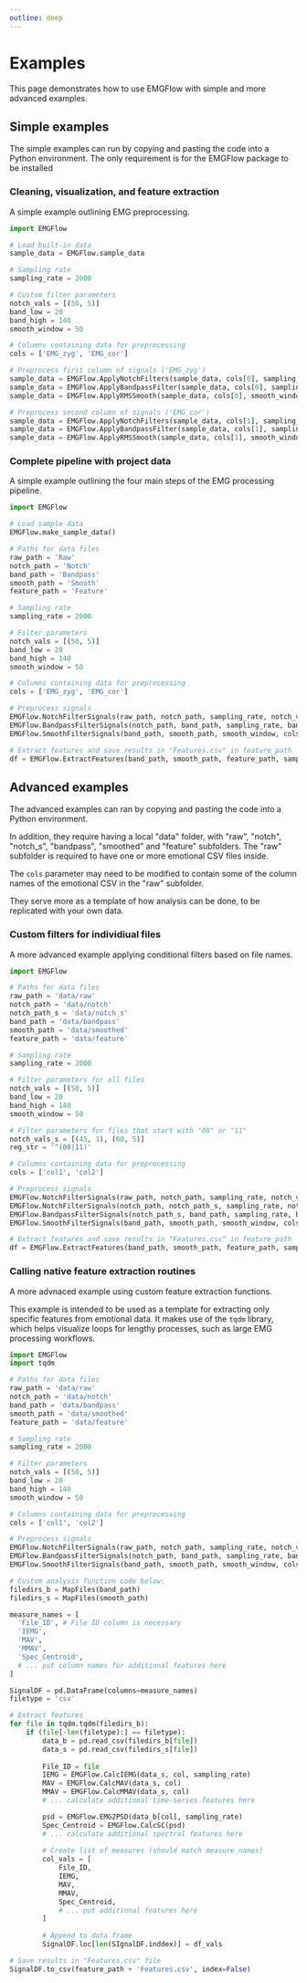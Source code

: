 ```yaml
---
outline: deep
---
```


# Examples

This page demonstrates how to use EMGFlow with simple and more advanced examples.

## Simple examples

The simple examples can run by copying and pasting the code into a Python environment. The only requirement is for the EMGFlow package to be installed

### Cleaning, visualization, and feature extraction

A simple example outlining EMG preprocessing.

```python
import EMGFlow

# Load built-in data
sample_data = EMGFlow.sample_data

# Sampling rate
sampling_rate = 2000

# Custom filter parameters
notch_vals = [(50, 5)]
band_low = 20
band_high = 140
smooth_window = 50

# Columns containing data for preprocessing
cols = ['EMG_zyg', 'EMG_cor']

# Preprocess first column of signals ('EMG_zyg')
sample_data = EMGFlow.ApplyNotchFilters(sample_data, cols[0], sampling_rate, notch_vals)
sample_data = EMGFlow.ApplyBandpassFilter(sample_data, cols[0], sampling_rate, band_low, band_high)
sample_data = EMGFlow.ApplyRMSSmooth(sample_data, cols[0], smooth_window)

# Preprocess second column of signals ('EMG_cor')
sample_data = EMGFlow.ApplyNotchFilters(sample_data, cols[1], sampling_rate, notch_vals)
sample_data = EMGFlow.ApplyBandpassFilter(sample_data, cols[1], sampling_rate, band_low, band_high)
sample_data = EMGFlow.ApplyRMSSmooth(sample_data, cols[1], smooth_window)
```

### Complete pipeline with project data

A simple example outlining the four main steps of the EMG processing pipeline.

```python
import EMGFlow

# Load sample data
EMGFlow.make_sample_data()

# Paths for data files
raw_path = 'Raw'
notch_path = 'Notch'
band_path = 'Bandpass'
smooth_path = 'Smooth'
feature_path = 'Feature'

# Sampling rate
sampling_rate = 2000

# Filter parameters
notch_vals = [(50, 5)]
band_low = 20
band_high = 140
smooth_window = 50

# Columns containing data for preprocessing
cols = ['EMG_zyg', 'EMG_cor']

# Preprocess signals
EMGFlow.NotchFilterSignals(raw_path, notch_path, sampling_rate, notch_vals, cols)
EMGFlow.BandpassFilterSignals(notch_path, band_path, sampling_rate, band_low, band_high, cols)
EMGFlow.SmoothFilterSignals(band_path, smooth_path, smooth_window, cols)

# Extract features and save results in "Features.csv" in feature_path
df = EMGFlow.ExtractFeatures(band_path, smooth_path, feature_path, sampling_rate, cols)
```

## Advanced examples

The advanced examples can ran by copying and pasting the code into a Python environment.

In addition, they require having a local "data" folder, with "raw", "notch", "notch_s", "bandpass", "smoothed" and "feature" subfolders. The "raw" subfolder is required to have one or more emotional CSV files inside.

The `cols` parameter may need to be modified to contain some of the column names of the emotional CSV in the "raw" subfolder.

They serve more as a template of how analysis can be done, to be replicated with your own data.

### Custom filters for individiual files

A more advanced example applying conditional filters based on file names.

```python
import EMGFlow

# Paths for data files
raw_path = 'data/raw'
notch_path = 'data/notch'
notch_path_s = 'data/notch_s'
band_path = 'data/bandpass'
smooth_path = 'data/smoothed'
feature_path = 'data/feature'

# Sampling rate
sampling_rate = 2000

# Filter parameters for all files
notch_vals = [(50, 5)]
band_low = 20
band_high = 140
smooth_window = 50

# Filter parameters for files that start with "08" or "11"
notch_vals_s = [(45, 1), (60, 5)]
reg_str = '^(08|11)'

# Columns containing data for preprocessing
cols = ['col1', 'col2']

# Preprocess signals
EMGFlow.NotchFilterSignals(raw_path, notch_path, sampling_rate, notch_vals, cols)
EMGFlow.NotchFilterSignals(notch_path, notch_path_s, sampling_rate, notch_vals_s, cols, expression=reg_str, exp_copy=True)
EMGFlow.BandpassFilterSignals(notch_path_s, band_path, sampling_rate, band_low, band_high, cols)
EMGFlow.SmoothFilterSignals(band_path, smooth_path, smooth_window, cols)

# Extract features and save results in "Features.csv" in feature_path
df = EMGFlow.ExtractFeatures(band_path, smooth_path, feature_path, sampling_rate, cols)
```

### Calling native feature extraction routines

A more advnaced example using custom feature extraction functions.

This example is intended to be used as a template for extracting only specific features from emotional data. It makes use of the `tqdm` library, which helps visualize loops for lengthy processes, such as large EMG processing workflows.

```python
import EMGFlow
import tqdm

# Paths for data files
raw_path = 'data/raw'
notch_path = 'data/notch'
band_path = 'data/bandpass'
smooth_path = 'data/smoothed'
feature_path = 'data/feature'

# Sampling rate
sampling_rate = 2000

# Filter parameters
notch_vals = [(50, 5)]
band_low = 20
band_high = 140
smooth_window = 50

# Columns containing data for preprocessing
cols = ['col1', 'col2']

# Preprocess signals
EMGFlow.NotchFilterSignals(raw_path, notch_path, sampling_rate, notch_vals, cols)
EMGFlow.BandpassFilterSignals(notch_path, band_path, sampling_rate, band_low, band_high, cols)
EMGFlow.SmoothFilterSignals(band_path, smooth_path, smooth_window, cols)

# Custom analysis function code below:
filedirs_b = MapFiles(band_path)
filedirs_s = MapFiles(smooth_path)

measure_names = [
  'File_ID', # File ID column is necessary
  'IEMG',
  'MAV',
  'MMAV',
  'Spec_Centroid',
  # ... put column names for additional features here
]

SignalDF = pd.DataFrame(columns=measure_names)
filetype = 'csv'

# Extract features
for file in tqdm.tqdm(filedirs_b):
	if (file[-len(filetype):] == filetype):
		data_b = pd.read_csv(filedirs_b[file])
		data_s = pd.read_csv(filedirs_s[file])
		
		File_ID = file
		IEMG = EMGFlow.CalcIEMG(data_s, col, sampling_rate)
		MAV = EMGFlow.CalcMAV(data_s, col)
		MMAV = EMGFlow.CalcMMAV(data_s, col)
		# ... calculate additional time-series features here

		psd = EMGFlow.EMG2PSD(data_b[col], sampling_rate)
		Spec_Centroid = EMGFlow.CalcSC(psd)
		# ... calculate additional spectral features here
		
		# Create list of measures (should match measure_names)
		col_vals = [
			File_ID,
			IEMG,
			MAV,
			MMAV,
			Spec_Centroid,
			# ... put additional features here
		]
		
		# Append to data frame
		SignalDF.loc[len(SIgnalDF.inddex)] = df_vals

# Save results in "Features.csv" file
SignalDF.to_csv(feature_path + 'Features.csv', index=False)
```
